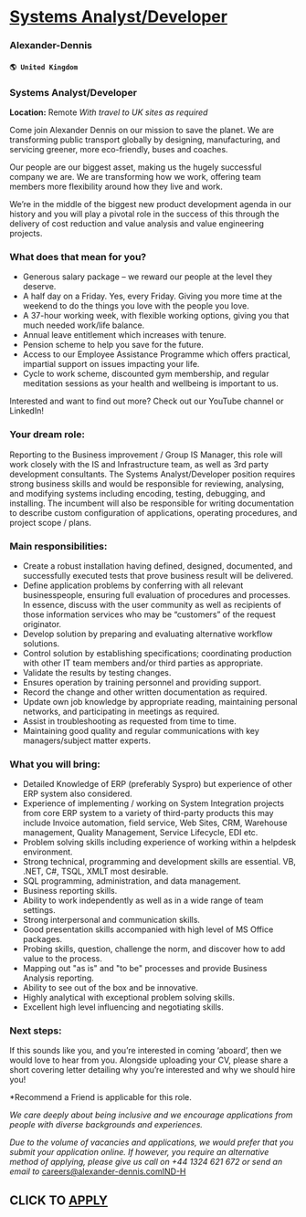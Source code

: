 # [Systems Analyst/Developer](https://www.remotewlb.com/apply/systems-analyst-developer)  
### Alexander-Dennis  
#### `🌎 United Kingdom`  

### Systems Analyst/Developer

 **Location:** Remote *With travel to UK sites as required*

Come join Alexander Dennis on our mission to save the planet. We are transforming public transport globally by designing, manufacturing, and servicing greener, more eco-friendly, buses and coaches.

Our people are our biggest asset, making us the hugely successful company we are. We are transforming how we work, offering team members more flexibility around how they live and work.

We’re in the middle of the biggest new product development agenda in our history and you will play a pivotal role in the success of this through the delivery of cost reduction and value analysis and value engineering projects.

### What does that mean for you?

  * Generous salary package – we reward our people at the level they deserve.
  * A half day on a Friday. Yes, every Friday. Giving you more time at the weekend to do the things you love with the people you love. 
  * A 37-hour working week, with flexible working options, giving you that much needed work/life balance.
  * Annual leave entitlement which increases with tenure.
  * Pension scheme to help you save for the future. 
  * Access to our Employee Assistance Programme which offers practical, impartial support on issues impacting your life.
  * Cycle to work scheme, discounted gym membership, and regular meditation sessions as your health and wellbeing is important to us. 

Interested and want to find out more? Check out our YouTube channel or LinkedIn!

### Your dream role:

Reporting to the Business improvement / Group IS Manager, this role will work closely with the IS and Infrastructure team, as well as 3rd party development consultants. The Systems Analyst/Developer position requires strong business skills and would be responsible for reviewing, analysing, and modifying systems including encoding, testing, debugging, and installing. The incumbent will also be responsible for writing documentation to describe custom configuration of applications, operating procedures, and project scope / plans.

### Main responsibilities:

  * Create a robust installation having defined, designed, documented, and successfully executed tests that prove business result will be delivered.
  * Define application problems by conferring with all relevant businesspeople, ensuring full evaluation of procedures and processes. In essence, discuss with the user community as well as recipients of those information services who may be “customers” of the request originator.
  * Develop solution by preparing and evaluating alternative workflow solutions.
  * Control solution by establishing specifications; coordinating production with other IT team members and/or third parties as appropriate.
  * Validate the results by testing changes.
  * Ensures operation by training personnel and providing support.
  * Record the change and other written documentation as required.
  * Update own job knowledge by appropriate reading, maintaining personal networks, and participating in meetings as required.
  * Assist in troubleshooting as requested from time to time.
  * Maintaining good quality and regular communications with key managers/subject matter experts.

### What you will bring:

  * Detailed Knowledge of ERP (preferably Syspro) but experience of other ERP system also considered.
  * Experience of implementing / working on System Integration projects from core ERP system to a variety of third-party products this may include Invoice automation, field service, Web Sites, CRM, Warehouse management, Quality Management, Service Lifecycle, EDI etc.
  * Problem solving skills including experience of working within a helpdesk environment.
  * Strong technical, programming and development skills are essential. VB, .NET, C#, TSQL, XMLT most desirable.
  * SQL programming, administration, and data management.
  * Business reporting skills.
  * Ability to work independently as well as in a wide range of team settings.
  * Strong interpersonal and communication skills.
  * Good presentation skills accompanied with high level of MS Office packages.
  * Probing skills, question, challenge the norm, and discover how to add value to the process.
  * Mapping out "as is" and "to be" processes and provide Business Analysis reporting.
  * Ability to see out of the box and be innovative.
  * Highly analytical with exceptional problem solving skills.
  * Excellent high level influencing and negotiating skills.

### Next steps:

If this sounds like you, and you’re interested in coming ‘aboard’, then we would love to hear from you. Alongside uploading your CV, please share a short covering letter detailing why you’re interested and why we should hire you!

*Recommend a Friend is applicable for this role. 

_We care deeply about being inclusive and we encourage applications from people with diverse backgrounds and experiences._

 _Due to the volume of vacancies and applications, we would prefer that you submit your application online. If however, you require an alternative method of applying, please give us call on +44 1324 621 672 or send an email to_ careers@alexander-dennis.comIND-H

  
## CLICK TO [APPLY](https://www.remotewlb.com/apply/systems-analyst-developer)

